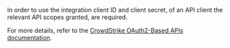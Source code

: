 In order to use the integration client ID and client secret, of an API client the relevant API scopes granted, are required.

For more details, refer to the [CrowdStrike OAuth2-Based APIs documentation](https://falcon.crowdstrike.com/support/documentation/46/crowdstrike-oauth2-based-apis).

